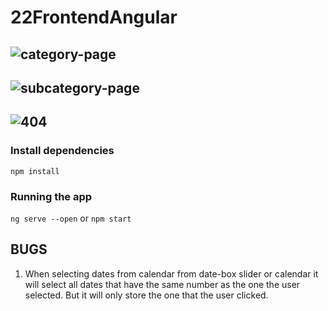 # 22FrontendAngular

![category-page](https://res.cloudinary.com/delgya5vj/image/upload/v1688203984/practical-exam/Angular/screencapture-localhost-4200-category-2023-07-01-17_31_20_b3p9h1.png)
---
![subcategory-page](https://res.cloudinary.com/delgya5vj/image/upload/v1688203984/practical-exam/Angular/screencapture-localhost-4200-category-Bath-Grooming-2023-07-01-17_31_33_atwynq.png)
---
![404](https://res.cloudinary.com/delgya5vj/image/upload/v1688203983/practical-exam/Angular/screencapture-localhost-4200-page-not-found-2023-07-01-17_31_48_vrnhhf.png)
---

### Install dependencies
```npm install```

### Running the app
```ng serve --open``` or ```npm start```

## BUGS

1. When selecting dates from calendar from date-box slider or calendar it will select all dates that have the same number as the one the user selected. But it will only store the one that the user clicked.
